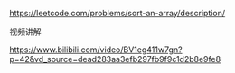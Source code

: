 https://leetcode.com/problems/sort-an-array/description/


视频讲解


https://www.bilibili.com/video/BV1eg411w7gn?p=42&vd_source=dead283aa3efb297fb9f9c1d2b8e9fe8